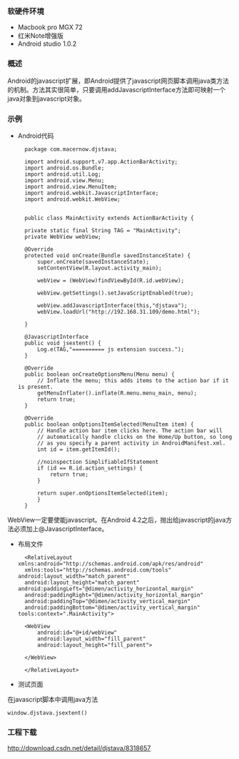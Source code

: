 ### 软硬件环境
* Macbook pro MGX 72
* 红米Note增强版
* Android studio 1.0.2

### 概述
Android的javascript扩展，即Android提供了javascript网页脚本调用java类方法的机制。方法其实很简单，只要调用addJavascriptInterface方法即可映射一个java对象到javascript对象。

### 示例
* Android代码

		package com.macernow.djstava;

		import android.support.v7.app.ActionBarActivity;
		import android.os.Bundle;
		import android.util.Log;
		import android.view.Menu;
		import android.view.MenuItem;
		import android.webkit.JavascriptInterface;
		import android.webkit.WebView;


		public class MainActivity extends ActionBarActivity {

	    private static final String TAG = "MainActivity";
	    private WebView webView;

	    @Override
	    protected void onCreate(Bundle savedInstanceState) {
	        super.onCreate(savedInstanceState);
	        setContentView(R.layout.activity_main);

	        webView = (WebView)findViewById(R.id.webView);

	        webView.getSettings().setJavaScriptEnabled(true);

	        webView.addJavascriptInterface(this,"djstava");
	        webView.loadUrl("http://192.168.31.109/demo.html");

    	}

	    @JavascriptInterface
	    public void jsextent() {
	        Log.e(TAG,"========== js extension success.");
	    }

	    @Override
	    public boolean onCreateOptionsMenu(Menu menu) {
	        // Inflate the menu; this adds items to the action bar if it is present.
	        getMenuInflater().inflate(R.menu.menu_main, menu);
	        return true;
	    }

	    @Override
	    public boolean onOptionsItemSelected(MenuItem item) {
	        // Handle action bar item clicks here. The action bar will
	        // automatically handle clicks on the Home/Up button, so long
	        // as you specify a parent activity in AndroidManifest.xml.
	        int id = item.getItemId();

	        //noinspection SimplifiableIfStatement
	        if (id == R.id.action_settings) {
	            return true;
	        }

	        return super.onOptionsItemSelected(item);
	    	}
		}

WebView一定要使能javascript。在Android 4.2之后，抛出给javascript的java方法必须加上@JavascriptInterface。

* 布局文件

		<RelativeLayout xmlns:android="http://schemas.android.com/apk/res/android"
	    xmlns:tools="http://schemas.android.com/tools" android:layout_width="match_parent"
	    android:layout_height="match_parent" android:paddingLeft="@dimen/activity_horizontal_margin"
	    android:paddingRight="@dimen/activity_horizontal_margin"
	    android:paddingTop="@dimen/activity_vertical_margin"
	    android:paddingBottom="@dimen/activity_vertical_margin" tools:context=".MainActivity">

	    <WebView
	        android:id="@+id/webView"
	        android:layout_width="fill_parent"
	        android:layout_height="fill_parent">

	    </WebView>

		</RelativeLayout>

* 测试页面

在javascript脚本中调用java方法

	window.djstava.jsextent()

### 工程下载
<http://download.csdn.net/detail/djstava/8318657>

